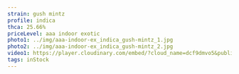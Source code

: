 ```yaml
---
strain: gush mintz
profile: indica
thca: 25.66%
priceLevel: aaa indoor exotic
photo1: ../img/aaa-indoor-ex_indica_gush-mintz_1.jpg
photo2: ../img/aaa-indoor-ex_indica_gush-mintz_2.jpg
video1: https://player.cloudinary.com/embed/?cloud_name=dcf9dmvo5&public_id=aaa-indoor-ex_indica_gush-mintz_fvxw4c&profile=flower
tags: inStock
---
```


